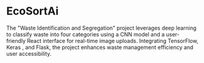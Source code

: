 # EcoSortAi
The "Waste Identification and Segregation" project leverages deep learning to classify waste into four categories using a CNN model and a user-friendly React interface for real-time image uploads. Integrating TensorFlow, Keras , and Flask, the project enhances waste management efficiency and user accessibility.
